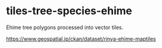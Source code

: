 # tiles-tree-species-ehime

Ehime tree polygons processed into vector tiles.

https://www.geospatial.jp/ckan/dataset/rinya-ehime-maptiles
